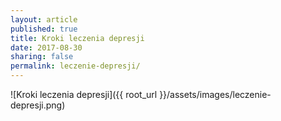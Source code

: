 ```yaml
---
layout: article
published: true
title: Kroki leczenia depresji
date: 2017-08-30
sharing: false
permalink: leczenie-depresji/
---
```


![Kroki leczenia depresji]({{ root_url }}/assets/images/leczenie-depresji.png)
